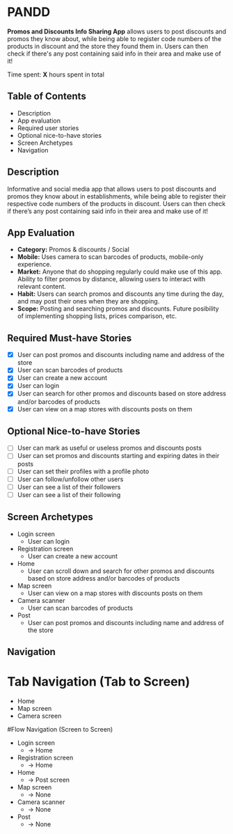 # PANDD
**Promos and Discounts Info Sharing App** allows users to post discounts and promos they know about, while being able to register code numbers of the products in discount and the store they found them in. Users can then check if there's any post containing said info in their area and make use of it!

Time spent: **X** hours spent in total

## Table of Contents
* Description
* App evaluation
* Required user stories
* Optional nice-to-have stories
* Screen Archetypes
* Navigation

## Description
Informative and social media app that allows users to post discounts and promos they know about in establishments, while being able to register their respective code numbers of the products in discount. Users can then check if there’s any post containing said info in their area and make use of it!

## App Evaluation
* **Category:** Promos & discounts / Social
* **Mobile:** Uses camera to scan barcodes of products, mobile-only experience.
* **Market:** Anyone that do shopping regularly could make use of this app. Ability to filter promos by distance, allowing users to interact with relevant content.
* **Habit:** Users can search promos and discounts any time during the day, and may post their ones when they are shopping.
* **Scope:** Posting and searching promos and discounts. Future posibility of implementing shopping lists, prices comparison, etc.

## Required Must-have Stories

* [X] User can post promos and discounts including name and address of the store
* [X] User can scan barcodes of products
* [X] User can create a new account
* [X] User can login
* [X] User can search for other promos and discounts based on store address and/or barcodes of products
* [X] User can view on a map stores with discounts posts on them

## Optional Nice-to-have Stories

* [ ] User can mark as useful or useless promos and discounts posts
* [ ] User can set promos and discounts starting and expiring dates in their posts
* [ ] User can set their profiles with a profile photo
* [ ] User can follow/unfollow other users
* [ ] User can see a list of their followers
* [ ] User can see a list of their following

## Screen Archetypes

* Login screen
   * User can login
* Registration screen
   * User can create a new account
* Home
   * User can scroll down and search for other promos and discounts based on store address and/or barcodes of products
* Map screen
   * User can view on a map stores with discounts posts on them
* Camera scanner
   * User can scan barcodes of products
* Post
   * User can post promos and discounts including name and address of the store

## Navigation

# Tab Navigation (Tab to Screen)

* Home
* Map screen
* Camera screen

#Flow Navigation (Screen to Screen)

* Login screen
   * → Home
* Registration screen
   * → Home
* Home
   * → Post screen
* Map screen
   * → None
* Camera scanner
   * → None
* Post
   * → None
